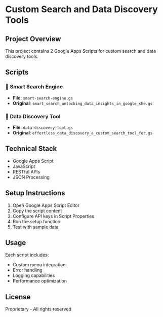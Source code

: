 # Custom Search and Data Discovery Tools

## Project Overview
This project contains 2 Google Apps Scripts for custom search and data discovery tools.

## Scripts

### 📄 Smart Search Engine
- **File**: `smart-search-engine.gs`
- **Original**: `smart_search_unlocking_data_insights_in_google_she.gs`

### 📄 Data Discovery Tool
- **File**: `data-discovery-tool.gs`
- **Original**: `effortless_data_discovery_a_custom_search_tool_for.gs`


## Technical Stack
- Google Apps Script
- JavaScript
- RESTful APIs
- JSON Processing

## Setup Instructions
1. Open Google Apps Script Editor
2. Copy the script content
3. Configure API keys in Script Properties
4. Run the setup function
5. Test with sample data

## Usage
Each script includes:
- Custom menu integration
- Error handling
- Logging capabilities
- Performance optimization

## License
Proprietary - All rights reserved
